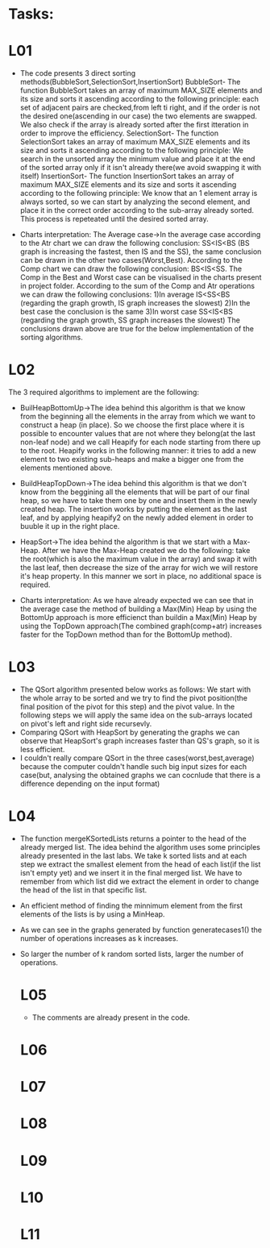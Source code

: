 # Tasks:
# L01
 * The code presents 3 direct sorting methods(BubbleSort,SelectionSort,InsertionSort)
 BubbleSort- The function BubbleSort takes an array of maximum MAX_SIZE elements and its size and sorts it ascending
 according to the following principle: each set of adjacent pairs are checked,from left ti right, and if the order is
 not the desired one(ascending in our case) the two elements are swapped. We also check if the array is already sorted
 after the first itteration in order to improve the efficiency.
 SelectionSort- The function SelectionSort takes an array of maximum MAX_SIZE elements and its size and sorts it ascending
 according to the following principle: We search in the unsorted array the minimum value and place it at the end of the
 sorted array only if it isn't already there(we avoid swapping it with itself)
 InsertionSort- The function InsertionSort takes an array of maximum MAX_SIZE elements and its size and sorts it ascending
 according to the following principle: We know that an 1 element array is always sorted, so we can start by analyzing
 the second element, and place it in the correct order according to the sub-array already sorted. This process is 
 repeteated until the desired sorted array.

 * Charts interpretation: The Average case->In the average case according to the Atr chart we can draw the following
 conclusion: SS<IS<BS (BS graph is increasing the fastest, then IS and the SS), the same conclusion can be drawn in
 the other two cases(Worst,Best). According to the Comp chart we can draw the following conclusion: BS<IS<SS.
 The Comp in the Best and Worst case can be visualised in the charts present in project folder.
 According to the sum of the Comp and Atr operations we can draw the following conclusions:
 1)In average IS<SS<BS (regarding the graph growth, IS graph increases the slowest)
 2)In the best case the conclusion is the same
 3)In worst case SS<IS<BS (regarding the graph growth, SS graph increases the slowest)
 The conclusions drawn above are true for the below implementation of the sorting algorithms.

  # L02
The 3 required algorithms to implement are the following:

* BuilHeapBottomUp->The idea behind this algorithm is that we know from the beginning all the elements in the array from which we want to construct a heap
 (in place). So we choose the first place where it is possible to encounter values that are not where they belong(at the last non-leaf node) and we call Heapify 
 for each node starting from there up to the root. Heapify works in the following manner: it tries to add a new element to two existing sub-heaps and make a
 bigger one from the elements mentioned above.
 
* BuildHeapTopDown->The idea behind this algorithm is that we don't know from the beggining all the elements that will be part of our final heap, so we have to
 take them one by one and insert them in the newly created heap. The insertion works by putting the element as the last leaf, and by applying heapify2 on the
 newly added element in order to buuble it up in the right place.
 
* HeapSort->The idea behind the algorithm is that we start with a Max-Heap. After we have the Max-Heap created we do the following: take the root(which is also
 the maximum value in the array) and swap it with the last leaf, then decrease the size of the array for wich we will restore it's heap property. In this
 manner we sort in place, no additional space is required.
 
 * Charts interpretation: As we have already expected we can see that in the average case the method of building a Max(Min)
 Heap by using the BottomUp approach is more efficienct than buildin a Max(Min) Heap by using the TopDown approach(The
 combined graph(comp+atr) increases faster for the TopDown method than for the BottomUp method).

  # L03
* The QSort algorithm presented below works as follows: We start with the whole array to be sorted and we try to find the
pivot position(the final position of the pivot for this step) and the pivot value. In the following steps we will
apply the same idea on the sub-arrays located on pivot's left and right side recursevly.  
 * Comparing QSort with HeapSort by generating the graphs we can observe that HeapSort's graph increases faster than QS's
 graph, so it is less efficient.  
 * I couldn't really compare QSort in the three cases(worst,best,average) because the computer couldn't handle such big
 input sizes for each case(but, analysing the obtained graphs we can cocnlude that there is a difference depending
 on the input format)

  # L04
* The function mergeKSortedLists returns a pointer to the head of the already merged list. The idea behind the algorithm
 uses some principles already presented in the last labs. We take k sorted lists and at each step we extract the smallest
 element from the head of each list(if the list isn't empty yet) and we insert it in the final merged list. We have to
 remember from which list did we extract the element in order to change the head of the list in that specific list.
* An efficient method of finding the minnimum element from the first elements of the lists is by using a MinHeap.

* As we can see in the graphs generated by function generatecases1() the number of operations increases as k increases.
* So larger the number of k random sorted lists, larger the number of operations.

  # L05
  * The comments are already present in the code.

  # L06
  

  # L07
  

  # L08
  

  # L09
  

  # L10
  

  # L11

  
